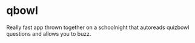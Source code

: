 # qbowl

Really fast app thrown together on a schoolnight that autoreads quizbowl questions and allows you to buzz.
